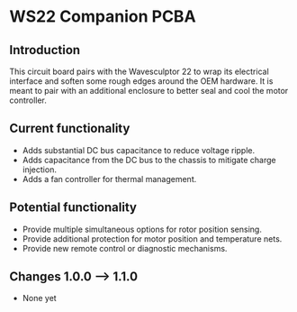 # WS22 Companion PCBA

## Introduction
This circuit board pairs with the Wavesculptor 22 to wrap its electrical interface and soften some rough edges around the OEM hardware. It is meant to pair with an additional enclosure to better seal and cool the motor controller.

## Current functionality
* Adds substantial DC bus capacitance to reduce voltage ripple.
* Adds capacitance from the DC bus to the chassis to mitigate charge injection.
* Adds a fan controller for thermal management.

## Potential functionality
* Provide multiple simultaneous options for rotor position sensing.
* Provide additional protection for motor position and temperature nets.
* Provide new remote control or diagnostic mechanisms.

## Changes 1.0.0 --> 1.1.0
* None yet
